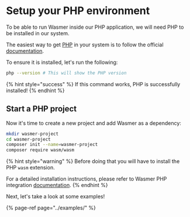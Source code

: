 # Setup your PHP environment

To be able to run Wasmer inside our PHP application, we will need PHP to be installed in our system.

The easiest way to get [PHP](https://php.net/) in your system is to follow the official [documentation](https://www.php.net/manual/en/getting-started.php).

To ensure it is installed, let's run the following:

```bash
php --version # This will show the PHP version
```

{% hint style="success" %}
If this command works, PHP is successfully installed!
{% endhint %}

## Start a PHP project

Now it's time to create a new project and add Wasmer as a dependency:

```bash
mkdir wasmer-project
cd wasmer-project
composer init --name=wasmer-project
composer require wasm/wasm
```

{% hint style="warning" %}
Before doing that you will have to install the PHP `wasm` extension.

For a detailed installation instructions, please refer to Wasmer PHP integration [documentation](https://github.com/wasmerio/wasmer-php).
{% endhint %}

Next, let's take a look at some examples!

{% page-ref page="../examples/" %}

